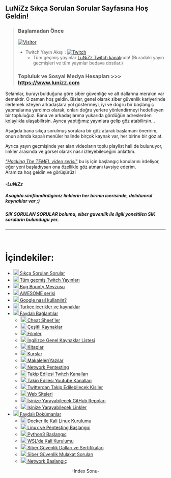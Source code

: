 <!--Satırların sonundaki "\" işareti bir alt satıra geçirmek için kullanılıyor. Kullanmazsanız linkler birbirine girebilir. -->
## LuNiZz Sıkça Sorulan Sorular Sayfasına Hoş Geldin!
> ### Başlamadan Önce
> [![Visitor](https://visitor-badge.laobi.icu/badge?page_id=LuNiZz.siber-guvenlik-sss)](#)
>
> - Twitch Yayın Akışı : [![Twitch](https://img.shields.io/twitch/status/lunizz)](https://twitch.com/lunizz)  
>   - Tüm geçmiş yayınlar [LuNiZz Twitch kanalı](https://www.twitch.tv/lunizz/videos)nda! (Buradaki yayın geçmişleri ve tüm yayınlar bedava dostlar.)
>
>
>
> ### Topluluk ve Sosyal Medya Hesapları >>> https://www.lunizz.com       


Selamlar, burayı bulduğuna göre siber güvenliğe ve alt dallarına merakın var demektir. O zaman hoş geldin. Bizler, genel olarak siber güvenlik kariyerinde ilerlemek isteyen arkadaşlara yol göstermeyi, iyi ve doğru bir başlangıç yapmalarına yardımcı olarak, onları doğru yerlere yönlendirmeyi hedefleyen bir topluluğuz. Bana ve arkadaşlarıma yukarıda gördüğün adreslerden kolaylıkla ulaşabilirsin. 
Ayrıca yaptığımız yayınlara gelip göz atabilirsin...

Aşağıda bana sıkça sorulmuş sorulara bir göz atarak başlamanı öneririm, onun altında kapalı menüler halinde birçok kaynak var, her birine bir göz at.

Ayrıca yayın geçmişinde yer alan videoların toplu playlist hali de bulunuyor, linkler arasında ve görsel olarak nasıl izleyebileceğini anlattım.

[*"Hacking The TEMEL video serisi"*](https://www.twitch.tv/collections/sHv1c2HZEhaHFQ) bu iş için başlangıç konularını irdeliyor, eğer yeni başladıysan ona özellikle göz atmanı tavsiye ederim.  
Aramıza hoş geldin ve görüşürüz!

#### *-LuNiZz*    

##### Asagida siniflandirdigimiz linklerin her birinin icerisinde, delidumrul kaynaklar var ;) 
##### SIK SORULAN SORULAR bolumu, siber guvenlik ile ilgili yoneltilen SIK sorularin bulundugu yer. 


---

<br>

# İçindekiler:
* [<img width="18" src="https://i.ibb.co/vwSm056/soru-cevap.png" alt="soru-cevap" border="0"> Sıkça Sorulan Sorular](/SSS_Sikca_Sorulan_Sorular.md)
* [<img width="18" src="https://i.ibb.co/2dzQnY9/twitch.png" alt="twitch" border="0"> Tüm geçmiş Twitch Yayınları](/Faydali-Bilgiler/Tum_Gecmis_Twitch_Yayinlari.md)
* [<img width="18" src="https://i.ibb.co/gmLfmCy/bug.png" alt="bug" border="0"> Bug Bounty Mevzusu](/Faydali-Bilgiler/Bug_Bounty_Mevzusu.md)
* [<img width="18" src="https://i.ibb.co/NLkznCJ/yildiz.png" alt="yildiz" border="0"> AWESOME serisi](/Faydali-Bilgiler/AWESOME_Serisi.md)
* [<img width="18" src="https://i.ibb.co/86yT26f/google.png" alt="google" border="0"> Google nasıl kullanılır?](/Faydali-Bilgiler/Google_Nasil_Kullanilir.md)
* [<img width="18" src="https://i.ibb.co/T0cJW4S/turkey-flag-xs.png" alt="TR" border="0"> Turkce icerikler ve kaynaklar](/trkaynak/readme.md)
* [<img width="18" src="https://i.ibb.co/LPJQsPC/link.png" alt="link" border="0"> Faydalı Bağlantılar](/Faydali-Baglantilar)
   - [<img width="18" src="https://i.ibb.co/HGBjbmL/cheat-sheetler.png" alt="cheat-sheetler" border="0"> Cheat Sheet'ler](/Faydali-Baglantilar/Cheat_Sheet-ler.md)  
   - [<img width="18" src="https://i.ibb.co/10rz1Xh/cesitli-kaynaklar.png" alt="cesitli-kaynaklar" border="0"> Çeşitli Kaynaklar](/Faydali-Baglantilar/Cesitli_Kaynaklar.md)  
   - [<img width="18" src="https://i.ibb.co/1vHF0tz/filmler.png" alt="filmler" border="0"> Filmler](/Faydali-Baglantilar/Filmler.md)  
   - [<img width="18" src="https://i.ibb.co/BwKsLb1/yabanci-dil.png" alt="yabanci-dil" border="0"> İngilizce Genel Kaynaklar Listesi](/Faydali-Baglantilar/Ingilizce_Genel_Kaynaklar_Listesi.md)  
   - [<img width="18" src="https://i.ibb.co/PgG7wMH/kitaplar.png" alt="kitaplar" border="0"> Kitaplar](/Faydali-Baglantilar/Kitaplar.md)  
   - [<img width="18" src="https://i.ibb.co/ns7dwrs/kurs.png" alt="kurs" border="0"> Kurslar](/Faydali-Baglantilar/Kurslar.md)  
   - [<img width="18" src="https://i.ibb.co/wLs9FDF/yazilar.png" alt="yazilar" border="0"> Makaleler/Yazılar](/Faydali-Baglantilar/Makaleler_Yazilar.md)  
   - [<img width="18" src="https://i.ibb.co/yYK5YYz/network-pentesting.png" alt="network-pentesting" border="0"> Network Pentesting](/Faydali-Baglantilar/Network_Pentesting.md)  
   - [<img width="18" src="https://i.ibb.co/2dzQnY9/twitch.png" alt="twitch" border="0"> Takip Edilesi Twitch Kanalları](/Faydali-Baglantilar/Takip_Edilesi_Twitch_Kanallari.md)  
   - [<img width="18" src="https://i.ibb.co/grF5FDC/youtube.png" alt="youtube" border="0"> Takip Edilesi Youtube Kanalları](/Faydali-Baglantilar/Takip_Edilesi_Youtube_Kanallari.md)  
   - [<img width="18" src="https://i.ibb.co/qDk1M65/twitter.png" alt="twitter" border="0"> Twitterdan Takip Edilebilecek Kişiler](/Faydali-Baglantilar/Twitterdan_Takip_Edilebilecek_Kisiler.md)  
   - [<img width="18" src="https://i.ibb.co/WWgkFzn/web-site.png" alt="web-site" border="0" /> Web Siteleri](/Faydali-Baglantilar/Web_Siteleri.md)  
   - [<img width="18" src="https://i.ibb.co/PZDy7Qz/github.png" alt="github" border="0"> İşinize Yarayabilecek GitHub Repoları](/Faydali-Baglantilar/İsinize_Yarayabilecek_GitHub_Repolari.md)  
   - [<img width="18" src="https://i.ibb.co/LPJQsPC/link.png" alt="link" border="0"> İşinize Yarayabilecek Linkler](/Faydali-Baglantilar/İsinize_Yarayabilecek_Linkler.md)  
* [<img width="18" src="https://i.ibb.co/wLs9FDF/yazilar.png" alt="yazilar" border="0"> Faydalı Dokümanlar](/Faydali-Dokumanlar)
    - [<img width="18" src="https://i.ibb.co/nsy7RW6/docker.png" alt="docker" border="0"> Docker ile Kali Linux Kurulumu](/Faydali-Dokumanlar/Docker-da_KALI.md)
    - [<img width="18" src="https://i.ibb.co/1Rd9V0k/linux.png" alt="linux" border="0"> Linux ve Pentesting Başlangıç](/Faydali-Dokumanlar/Linux_ve_Pentesting_Baslangic.md)
    - [<img width="18" src="https://i.ibb.co/QJTzGG0/python.png" alt="python" border="0"> Python3 Başlangıç](/Faydali-Dokumanlar/Python3_Baslangic.md)
    - [<img width="18" src="https://i.ibb.co/f8m7Vd0/windows.png" alt="windows" border="0"> WSL'de Kali Kurulumu](/Faydali-Dokumanlar/WSL_Kali.md)
    - [<img width="18" src="https://i.ibb.co/6Xj1TNj/hacker.png" alt="hacker" border="0"> Siber Güvenlik Dalları ve Sertifikaları](/Faydali-Dokumanlar/siberguvenlik.md)
    - [<img width="18" src="https://i.ibb.co/2WMkZHx/mulakat.png" alt="mulakat" border="0"> Siber Güvenlik Mulakat Soruları](/Faydali-Dokumanlar/siberguvenlik_mulakat_sorulari.md)
    - [<img width="18" src="https://i.ibb.co/ngYZt20/network.png" alt="network" border="0"> Network Baslangıç](/Faydali-Dokumanlar/Network-Baslangic.md)

<p align="center">-Index Sonu-</center>
